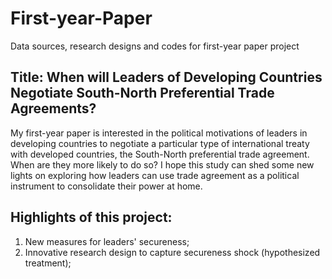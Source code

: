 # First-year-Paper
Data sources, research designs and codes for first-year paper project


## Title: When will Leaders of Developing Countries Negotiate South-North Preferential Trade Agreements?

My first-year paper is interested in the political motivations of leaders in developing countries to negotiate a particular type of international treaty with developed countries, the South-North preferential trade agreement. When are they more likely to do so? I hope this study can shed some new lights on exploring how leaders can use trade agreement as a political instrument to consolidate their power at home. 


## Highlights of this project:  
1. New measures for leaders' secureness; 
2. Innovative research design to capture secureness shock (hypothesized treatment);

